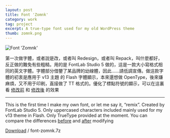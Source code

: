 ```yaml
---
layout: post
title: Font 'Zomnk'
category: work
tag: project
excerpt: A true-type font used for my old WordPress theme
thumb: zomnk.png
---
```



<div class=txt>
  <p><img src="{{ site.data.var.file }}/font-zomnk.png" alt="Font 'Zomnk'"></p>

  <p lang=zh>第一次做字體，或者說是改，或者叫 Redesign，或者叫 Repack，叫什麽都好，反正做的難免有些粗糙。用的是 FontLab Studio 5 做的，這是一款大小寫格式相同的英文字體。字體部分借鑒了某品牌的幼線體，因此……請低調宣傳。做這款字體的初衷是應用于 v13 主題 的 Flash 字體顯示，本來還想做 OpenType，後來嫌麻煩，又不用于印刷，直接做了 TT 格式的。優化了標點符號的顯示，可以在這裏看 <a href="{{ site.data.var.file }}/font-zomnk-screenshot-02.png">修改前</a> 和 <a href="{{ site.data.var.file }}/font-zomnk-screenshot-03.png">修改後</a> 的效果</p>

  <hr data-placeholder="English">

  <p>This is the first time I make my own font, or let me say it, “remix”. Created by FontLab Studio 5. Only uppercased characters included mainly used for my v13 theme in Flash. Only TrueType provided at the moment. You can compare the differences <a href="{{ site.data.var.file }}/font-zomnk-screenshot-02.png">before</a> and <a href="{{ site.data.var.file }}/font-zomnk-screenshot-03.png">after</a> modifying</p>

  <p class=download><a href="{{ site.data.var.file }}/download/font-zomnk.7z">Download</a> / font-zomnk.7z</p>
</div>